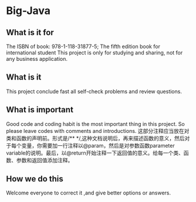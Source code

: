 # Big-Java

## What is it for
The ISBN of book: 978-1-118-31877-5; The fifth edition book for international student
This project is only for studying and sharing, not for any business application.

## What is it
This project conclude fast all self-check problems and review questions.

## What is important
Good code and coding habit is the most important thing in this project.
So please leave codes with comments and introductions.
这部分注释应当放在对类和函数的声明前。形式是/**  */,这种文档说明后，再来描述函数的意义，然后对于每个变量，你需要加一行注释以@param，然后是对参数函数parameter variable的说明。最后，以@return开始注释一下返回值的意义。给每一个类、函数、参数和返回值添加注释。

## How we do this
Welcome everyone to correct it ,and give better options or answers.
